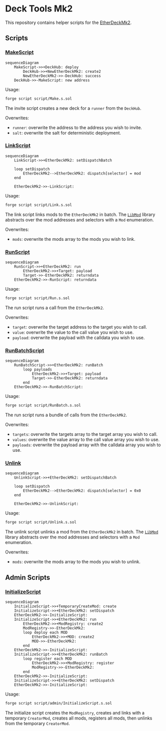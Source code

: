# Deck Tools Mk2

This repository contains helper scripts for the [EtherDeckMk2](https://github.com/jtriley-eth/ether-deck-mk2).

## Scripts

### [MakeScript](script/MakeScript.s.sol)

```mermaid
sequenceDiagram
    MakeScript->>+DeckHub: deploy
        DeckHub->>+NewEtherDeckMk2: create2
        NewEtherDeckMk2->>-DeckHub: success
    DeckHub->>-MakeScript: new address
```

Usage:

```bash
forge script script/Make.s.sol
```

The invite script creates a new deck for a `runner` from the `DeckHub`.

Overwrites:

- `runner`: overwrite the address to the address you wish to invite.
- `salt`: overwrite the salt for deterministic deployment.

### [LinkScript](script/Link.s.sol)

```mermaid
sequenceDiagram
    LinkScript->>+EtherDeckMk2: setDispatchBatch

    loop setDispatch
        EtherDeckMk2-->EtherDeckMk2: dispatch[selector] = mod
    end

    EtherDeckMk2->>-LinkScript: 
```

Usage:

```bash
forge script script/Link.s.sol
```

The link script links mods to the `EtherDeckMk2` in batch. The [`LibMod`](script/util/Mod.sol)
library abstracts over the mod addresses and selectors with a `Mod` enumeration.

Overwrites:

- `mods`: overwrite the mods array to the mods you wish to link.

### [RunScript](script/Run.s.sol)

```mermaid
sequenceDiagram
    RunScript->>+EtherDeckMk2: run
        EtherDeckMk2->>+Target: payload
        Target->>-EtherDeckMk2: returndata
    EtherDeckMk2->>-RunScript: returndata
```

Usage:

```bash
forge script script/Run.s.sol
```

The run script runs a call from the `EtherDeckMk2`.

Overwrites:

- `target`: overwrite the target address to the target you wish to call.
- `value`: overwrite the value to the call value you wish to use.
- `payload`: overwrite the payload with the calldata you wish to use.

### [RunBatchScript](script/RunBatch.s.sol)

```mermaid
sequenceDiagram
    RunBatchScript->>+EtherDeckMk2: runBatch
        loop payloads
            EtherDeckMk2->>+Target: payload
            Target->>-EtherDeckMk2: returndata
        end
    EtherDeckMk2->>-RunBatchScript: 
```

Usage:

```bash
forge script script/RunBatch.s.sol
```

The run script runs a bundle of calls from the `EtherDeckMk2`.

Overwrites:

- `targets`: overwrite the targets array to the target array you wish to call.
- `values`: overwrite the value array to the call value array you wish to use.
- `payloads`: overwrite the payload array with the calldata array you wish to use.

### [Unlink](script/Unlink.s.sol)

```mermaid
sequenceDiagram
    UnlinkScript->>+EtherDeckMk2: setDispatchBatch

    loop setDispatch
        EtherDeckMk2-->EtherDeckMk2: dispatch[selector] = 0x0
    end

    EtherDeckMk2->>-UnlinkScript: 
```

Usage:

```bash
forge script script/Unlink.s.sol
```

The unlink script unlinks a mod from the `EtherDeckMk2` in batch. The
[`LibMod`](script/utils/Mod.sol) library abstracts over the mod addresses and selectors with a `Mod`
enumeration.

Overwrites:

- `mods`: overwrite the mods array to the mods you wish to unlink.

## Admin Scripts

### [InitializeScript](script/admin/Initialize.s.sol)

```mermaid
sequenceDiagram
    InitializeScript->>+TemporaryCreateMod: create
    InitializeScript->>+EtherDeckMk2: setDispatch
    EtherDeckMk2->>-InitializeScript: 
    InitializeScript->>+EtherDeckMk2: run
        EtherDeckMk2->>+ModRegistry: create2
        ModRegistry->>-EtherDeckMk2: 
        loop deploy each MOD
            EtherDeckMk2->>+MOD: create2
            MOD->>-EtherDeckMk2: 
        end
    EtherDeckMk2->>-InitializeScript: 
    InitializeScript->>+EtherDeckMk2: runBatch
        loop register each MOD
            EtherDeckMk2->>+ModRegistry: register
            ModRegistry->>-EtherDeckMk2: 
        end
    EtherDeckMk2->>-InitializeScript: 
    InitializeScript->>+EtherDeckMk2: setDispatch
    EtherDeckMk2->>-InitializeScript: 
```

Usage:

```bash
forge script script/admin/InitializeScript.s.sol
```

The initialize script creates the `ModRegistry`, creates and links with a temporary `CreatorMod`,
creates all mods, registers all mods, then unlinks from the temporary `CreatorMod`.
